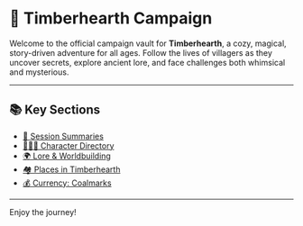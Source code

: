 # 🌲 Timberhearth Campaign

Welcome to the official campaign vault for **Timberhearth**, a cozy, magical, story-driven adventure for all ages. Follow the lives of villagers as they uncover secrets, explore ancient lore, and face challenges both whimsical and mysterious.

---

## 📚 Key Sections

- [📖 Session Summaries](session-index.md)
- [🧑‍🤝‍🧑 Character Directory](characters/character-directory.md)
- [🌍 Lore & Worldbuilding](lore/traditions.md)
- [🏘️ Places in Timberhearth](places/timberhearth/timberhearth.md)
- [💰 Currency: Coalmarks](miscellaneous/currency/coalmarks.md)

---

Enjoy the journey!


